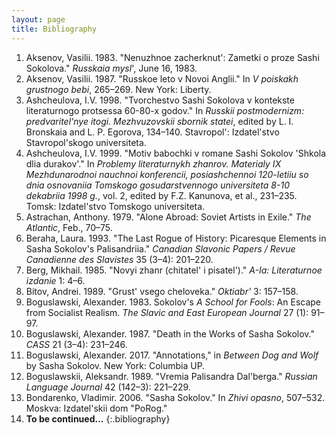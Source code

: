 ```yaml
---
layout: page
title: Bibliography
---
```


1. Aksenov, Vasilii. 1983. "Nenuzhnoe zacherknut': Zametki o proze Sashi Sokolova." *Russkaia mysl*', June 16, 1983.
2. Aksenov, Vasilii. 1987. "Russkoe leto v Novoi Anglii." In *V poiskakh grustnogo bebi*, 265–269. New York: Liberty.
3. Ashcheulova, I.V. 1998. "Tvorchestvo Sashi Sokolova v kontekste literaturnogo protsessa 60-80-x godov." In *Russkii postmodernizm: predvaritel'nye itogi. Mezhvuzovskii sbornik statei*, edited by L. I. Bronskaia and L. P. Egorova, 134–140. Stavropol': Izdatel'stvo Stavropol'skogo universiteta.
4. Ashcheulova, I.V. 1999. "Motiv babochki v romane Sashi Sokolov 'Shkola dlia durakov'." In *Problemy literaturnykh zhanrov. Materialy IX Mezhdunarodnoi nauchnoi konferencii, posiashchennoi 120-letiiu so dnia osnovaniia Tomskogo gosudarstvennogo universiteta 8-10 dekabriia 1998 g.*, vol. 2, edited by F.Z. Kanunova, et al., 231–235. Tomsk: Izdatel'stvo Tomskogo universiteta.
5. Astrachan, Anthony. 1979. "Alone Abroad: Soviet Artists in Exile." *The Atlantic*, Feb., 70–75.
6. Beraha, Laura. 1993. "The Last Rogue of History: Picaresque Elements in Sasha Sokolov's Palisandriia." *Canadian Slavonic Papers / Revue Canadienne des Slavistes* 35 (3–4): 201–220.
7. Berg, Mikhail. 1985. "Novyi zhanr (chitatel' i pisatel')." *A-Ia: Literaturnoe izdanie* 1: 4–6.
8. Bitov, Andrei. 1989. "Grust' vsego cheloveka." *Oktiabr'* 3: 157–158.
9. Boguslawski, Alexander. 1983. Sokolov's *A School for Fools*: An Escape from Socialist Realism. *The Slavic and East European Journal* 27 (1): 91–97.
10. Boguslawski, Alexander. 1987. "Death in the Works of Sasha Sokolov." *CASS* 21 (3–4): 231–246.
11. Boguslawski, Alexander. 2017. "Annotations," in *Between Dog and Wolf* by Sasha Sokolov. New York: Columbia UP.
12. Boguslawskii, Aleksandr. 1989. "Vremia Palisandra Dal'berga." *Russian Language Journal* 42 (142–3): 221–229.
13. Bondarenko, Vladimir. 2006. "Sasha Sokolov." In *Zhivi opasno*, 507–532. Moskva: Izdatel'skii dom "PoRog."
14. **To be continued...**
{:.bibliography}